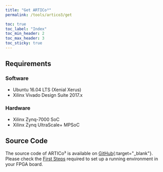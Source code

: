 ```yaml
---
title: "Get ARTICo³"
permalink: /tools/artico3/get

toc: true
toc_label: "Index"
toc_min_header: 2
toc_max_header: 3
toc_sticky: true
---
```


## Requirements

### Software

* Ubuntu 16.04 LTS (Xenial Xerus)
* Xilinx Vivado Design Suite 2017.x


### Hardware

* Xilinx Zynq-7000 SoC
* Xilinx Zynq UltraScale+ MPSoC


## Source Code

The source code of ARTICo³ is available on [GitHub](https://github.com/des-cei/artico3){:target="_blank"}.  Please check the [First Steps](/tools/artico3/tutorials/setup) required to set up a running environment in your FPGA board.

